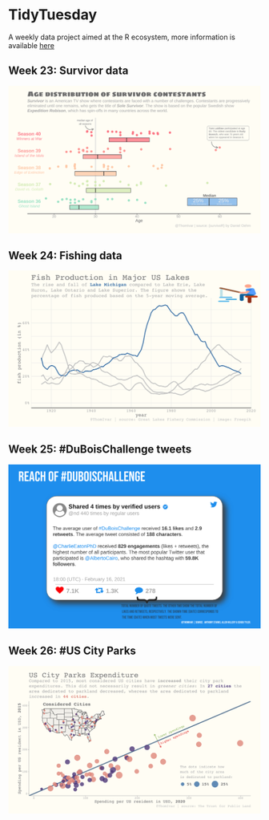 # TidyTuesday
A weekly data project aimed at the R ecosystem, more information is available [here](https://github.com/rfordatascience/tidytuesday)

## Week 23: Survivor data
![alt text](https://github.com/TIvanDijk/TidyTuesday/blob/main/Week%2023/survivor.png "TidyTuesday Week 23: Survivor Data")


## Week 24: Fishing data
![alt text](https://github.com/TIvanDijk/TidyTuesday/blob/main/Week%2024/fishing.png "TidyTuesday Week 24: Fishing Data")

## Week 25: #DuBoisChallenge tweets
![alt text](https://github.com/TIvanDijk/TidyTuesday/blob/main/Week%2025/tweet.png "TidyTuesday Week 25: #DuBoisChallenge tweets")

## Week 26: #US City Parks
![alt text](https://github.com/TIvanDijk/TidyTuesday/blob/main/Week%2026/parks.png "TidyTuesday Week 25: #US City Parks")